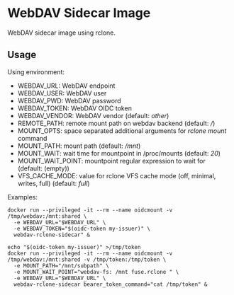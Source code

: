 # WebDAV Sidecar Image

WebDAV sidecar image using rclone.

## Usage

Using environment:

* WEBDAV\_URL: WebDAV endpoint
* WEBDAV\_USER: WebDAV user
* WEBDAV\_PWD: WebDAV password
* WEBDAV\_TOKEN: WebDAV OIDC token
* WEBDAV\_VENDOR: WebDAV vendor (default: *other*)
* REMOTE\_PATH: remote mount path on webdav backend (default: */*) 
* MOUNT\_OPTS: space separated additional arguments for *rclone mount* command
* MOUNT\_PATH: mount path (default: */mnt*)
* MOUNT\_WAIT: wait time for mountpoint in /proc/mounts (default: *20*)
* MOUNT\_WAIT\_POINT: mountpoint regular expression to wait for (default: (empty))
* VFS\_CACHE\_MODE: value for rclone VFS cache mode (off, minimal, writes, full) (default: *full*)

Examples:

    docker run --privileged -it --rm --name oidcmount -v /tmp/webdav:/mnt:shared \
      -e WEBDAV_URL="$WEBDAV_URL" \
      -e WEBDAV_TOKEN="$(oidc-token my-issuer)" \
      webdav-rclone-sidecar" &

    echo "$(oidc-token my-issuer)" >/tmp/token
    docker run --privileged -it --rm --name oidcmount -v /tmp/webdav:/mnt:shared -v /tmp/token:/tmp/token \
      -e MOUNT_PATH="/mnt/subpath" \
      -e MOUNT_WAIT_POINT="webdav-fs: /mnt fuse.rclone " \
      -e WEBDAV_URL="$WEBDAV_URL" \
      webdav-rclone-sidecar bearer_token_command="cat /tmp/token" &
